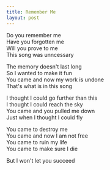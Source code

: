 ```yaml
---
title: Remember Me
layout: post
---
```


Do you remember me  
Have you forgotten me  
Will you prove to me  
This song was unncessary

The memory doesn't last long  
So I wanted to make it fun  
You came and now my work is undone  
That's what is in this song

I thought I could go further than this  
I thought I could reach the sky  
You came and you pulled me down  
Just when I thought I could fly

You came to destroy me  
You came and now I am not free  
You came to ruin my life  
You came to make sure I die

But I won't let you succeed

